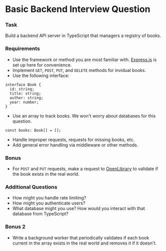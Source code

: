 # Basic Backend Interview Question

### Task

Build a backend API server in TypeScript that managers a registry of books. 

### Requirements
- Use the framework or method you are most familiar with. <a href="https://www.npmjs.com/package/express">Express.js</a> is set up here for convenience.
- Implement `GET`, `POST`, `PUT`, and `DELETE` methods for invidual books.
- Use the following interface:
```
interface Book {
  id: string;
  title: string;
  author: string;
  year: number;
}
```
- Use an array to track books. We won't worry about databases for this question.
```
const books: Book[] = [];
```
- Handle improper requests, requests for missing books, etc.
- Add general error handling via middleware or other methods.

### Bonus
- For `POST` and `PUT` requests, make a request to <a href="https://openlibrary.org/dev/docs/api/search">OpenLibrary</a> to validate if the book exists in the real world.

### Additional Questions
- How might you handle rate limiting?
- How might you authenticate users?
- What database might you use? How would you interact with that database from TypeScript?

### Bonus 2
- Write a background worker that periodically validates if each book current in the array exists in the real world and removes it if it doesn't.
